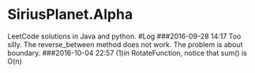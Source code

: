 # SiriusPlanet.Alpha
LeetCode solutions in Java and python.
#Log
###2016-09-28 14:17
Too silly. The reverse_between method does not work. The problem is about boundary.
###2016-10-04 22:57
(1)in RotateFunction, notice that sum() is O(n)